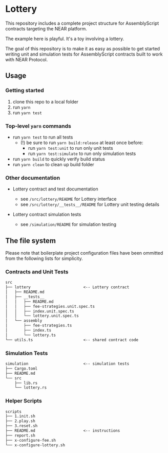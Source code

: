 # Lottery

This repository includes a complete project structure for AssemblyScript contracts targeting the NEAR platform.

The example here is playful.  It's a toy involving a lottery.

The goal of this repository is to make it as easy as possible to get started writing unit and simulation tests for AssemblyScript contracts built to work with NEAR Protocol.


## Usage

### Getting started

1. clone this repo to a local folder
2. run `yarn`
3. run `yarn test`

### Top-level `yarn` commands

- run `yarn test` to run all tests
  - (!) be sure to run `yarn build:release` at least once before:
    - run `yarn test:unit` to run only unit tests
    - run `yarn test:simulate` to run only simulation tests
- run `yarn build` to quickly verify build status
- run `yarn clean` to clean up build folder

### Other documentation

- Lottery contract and test documentation
  - see `/src/lottery/README` for Lottery interface
  - see `/src/lottery/__tests__/README` for Lottery unit testing details

- Lottery contract simulation tests
  - see `/simulation/README` for simulation testing


## The file system

Please note that boilerplate project configuration files have been ommitted from the following lists for simplicity.

### Contracts and Unit Tests

```txt
src
├── lottery                       <-- Lottery contract
│   ├── README.md
│   ├── __tests__
│   │   ├── README.md
│   │   ├── fee-strategies.unit.spec.ts
│   │   ├── index.unit.spec.ts
│   │   └── lottery.unit.spec.ts
│   └── assembly
│       ├── fee-strategies.ts
│       ├── index.ts
│       └── lottery.ts
└── utils.ts                      <-- shared contract code
```


### Simulation Tests

```txt
simulation                        <-- simulation tests
├── Cargo.toml
├── README.md
└── src
    ├── lib.rs
    └── lottery.rs
```

### Helper Scripts

```txt
scripts
├── 1.init.sh
├── 2.play.sh
├── 3.reset.sh
├── README.md                     <-- instructions
├── report.sh
├── x-configure-fee.sh
└── x-configure-lottery.sh
```

